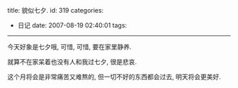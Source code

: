 title: 貌似七夕.
id: 319
categories:
  - 日记
date: 2007-08-19 02:40:01
tags:
---

今天好象是七夕哦, 可惜, 可惜, 要在家里静养.

就算不在家呆着也没有人和我过七夕, 很是悲哀.

这个月将会是非常痛苦又难熬的, 但一切不好的东西都会过去, 明天将会更美好.
